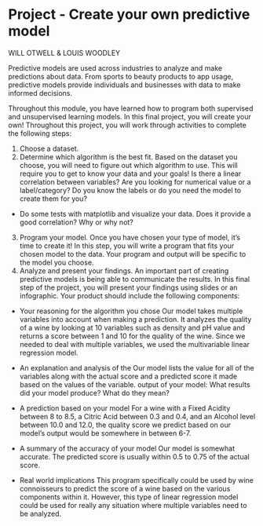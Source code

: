 # Project - Create your own predictive model

WILL OTWELL & LOUIS WOODLEY

Predictive models are used across industries to analyze and make predictions about data. From sports to beauty products to app usage, predictive models provide individuals and businesses with data to make informed decisions.

Throughout this module, you have learned how to program both supervised and unsupervised learning models. In this final project, you will create your own! Throughout this project, you will work through activities to complete the following steps:

1. Choose a dataset.
2. Determine which algorithm is the best fit. Based on the dataset you choose, you will need to figure out which algorithm to use. This will require you to get to know your data and your goals! Is there a linear correlation between variables? Are you looking for numerical value or a label/category? Do you know the labels or do you need the model to create them for you?
- Do some tests with matplotlib and visualize your data.  Does it provide a good correlation?  Why or why not?
3. Program your model. Once you have chosen your type of model, it’s time to create it! In this step, you will write a program that fits your chosen model to the data. Your program and output will be specific to the model you choose.  
4. Analyze and present your findings. An important part of creating predictive models is being able to communicate the results. In this final step of the project, you will present your findings using slides or an infographic. Your product should include the following components:
- Your reasoning for the algorithm you chose
Our model takes multiple variables into account when making a prediction. It analyzes the quality of a wine by looking at 10 variables such as density and pH value and returns a score between 1 and 10 for the quality of the wine. Since we needed to deal with multiple variables, we used the multivariable linear regression model.

- An explanation and analysis of the Our model lists the value for all of the variables along with the actual score and a predicted score it made based on the values of the variable.
output of your model: What results did your model produce? What do they mean?

- A prediction based on your model
For a wine with a Fixed Acidity between 8 to 8.5, a Citric Acid between 0.3 and 0.4, and an Alcohol level between 10.0 and 12.0, the quality score we predict based on our model’s output would be somewhere in between 6-7.

- A summary of the accuracy of your model
Our model is somewhat accurate. The predicted score is usually within 0.5 to 0.75 of the actual score.

- Real world implications
This program specifically could be used by wine connoisseurs to predict the score of a wine based on the various components within it. However, this type of linear regression model could be used for really any situation where multiple variables need to be analyzed.